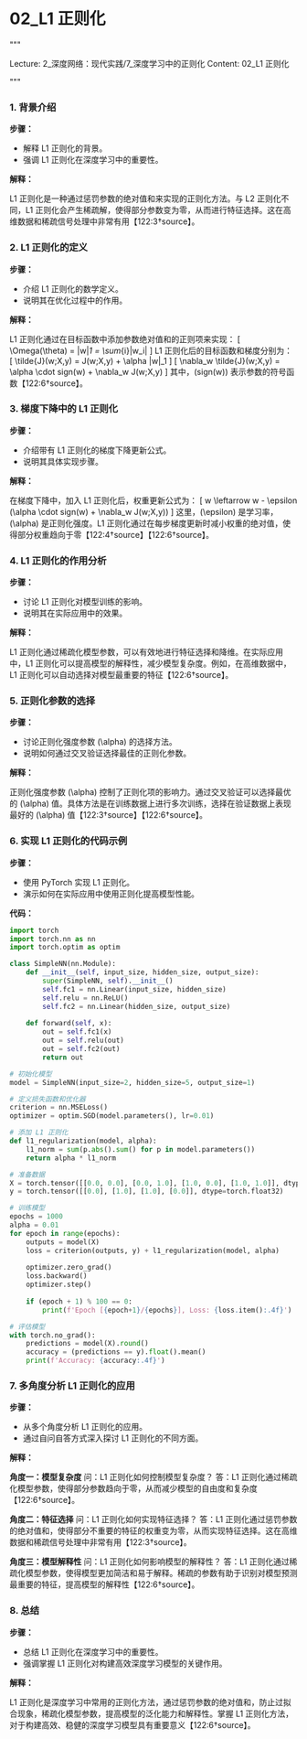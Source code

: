 # 02_L1 正则化


"""

Lecture: 2_深度网络：现代实践/7_深度学习中的正则化
Content: 02_L1 正则化

"""


### 1. 背景介绍
**步骤：**

- 解释 L1 正则化的背景。
- 强调 L1 正则化在深度学习中的重要性。

**解释：**

L1 正则化是一种通过惩罚参数的绝对值和来实现的正则化方法。与 L2 正则化不同，L1 正则化会产生稀疏解，使得部分参数变为零，从而进行特征选择。这在高维数据和稀疏信号处理中非常有用【122:3†source】。

### 2. L1 正则化的定义
**步骤：**

- 介绍 L1 正则化的数学定义。
- 说明其在优化过程中的作用。

**解释：**

L1 正则化通过在目标函数中添加参数绝对值和的正则项来实现：
\[ \Omega(\theta) = \|w\|_1 = \sum_{i}|w_i| \]
L1 正则化后的目标函数和梯度分别为：
\[ \tilde{J}(w;X,y) = J(w;X,y) + \alpha \|w\|_1 \]
\[ \nabla_w \tilde{J}(w;X,y) = \alpha \cdot sign(w) + \nabla_w J(w;X,y) \]
其中，\(sign(w)\) 表示参数的符号函数【122:6†source】。

### 3. 梯度下降中的 L1 正则化
**步骤：**

- 介绍带有 L1 正则化的梯度下降更新公式。
- 说明其具体实现步骤。

**解释：**

在梯度下降中，加入 L1 正则化后，权重更新公式为：
\[ w \leftarrow w - \epsilon (\alpha \cdot sign(w) + \nabla_w J(w;X,y)) \]
这里，\(\epsilon\) 是学习率，\(\alpha\) 是正则化强度。L1 正则化通过在每步梯度更新时减小权重的绝对值，使得部分权重趋向于零【122:4†source】【122:6†source】。

### 4. L1 正则化的作用分析
**步骤：**

- 讨论 L1 正则化对模型训练的影响。
- 说明其在实际应用中的效果。

**解释：**

L1 正则化通过稀疏化模型参数，可以有效地进行特征选择和降维。在实际应用中，L1 正则化可以提高模型的解释性，减少模型复杂度。例如，在高维数据中，L1 正则化可以自动选择对模型最重要的特征【122:6†source】。

### 5. 正则化参数的选择
**步骤：**

- 讨论正则化强度参数 \(\alpha\) 的选择方法。
- 说明如何通过交叉验证选择最佳的正则化参数。

**解释：**

正则化强度参数 \(\alpha\) 控制了正则化项的影响力。通过交叉验证可以选择最优的 \(\alpha\) 值。具体方法是在训练数据上进行多次训练，选择在验证数据上表现最好的 \(\alpha\) 值【122:3†source】【122:6†source】。

### 6. 实现 L1 正则化的代码示例
**步骤：**

- 使用 PyTorch 实现 L1 正则化。
- 演示如何在实际应用中使用正则化提高模型性能。

**代码：**

```python
import torch
import torch.nn as nn
import torch.optim as optim

class SimpleNN(nn.Module):
    def __init__(self, input_size, hidden_size, output_size):
        super(SimpleNN, self).__init__()
        self.fc1 = nn.Linear(input_size, hidden_size)
        self.relu = nn.ReLU()
        self.fc2 = nn.Linear(hidden_size, output_size)
    
    def forward(self, x):
        out = self.fc1(x)
        out = self.relu(out)
        out = self.fc2(out)
        return out

# 初始化模型
model = SimpleNN(input_size=2, hidden_size=5, output_size=1)

# 定义损失函数和优化器
criterion = nn.MSELoss()
optimizer = optim.SGD(model.parameters(), lr=0.01)

# 添加 L1 正则化
def l1_regularization(model, alpha):
    l1_norm = sum(p.abs().sum() for p in model.parameters())
    return alpha * l1_norm

# 准备数据
X = torch.tensor([[0.0, 0.0], [0.0, 1.0], [1.0, 0.0], [1.0, 1.0]], dtype=torch.float32)
y = torch.tensor([[0.0], [1.0], [1.0], [0.0]], dtype=torch.float32)

# 训练模型
epochs = 1000
alpha = 0.01
for epoch in range(epochs):
    outputs = model(X)
    loss = criterion(outputs, y) + l1_regularization(model, alpha)
    
    optimizer.zero_grad()
    loss.backward()
    optimizer.step()
    
    if (epoch + 1) % 100 == 0:
        print(f'Epoch [{epoch+1}/{epochs}], Loss: {loss.item():.4f}')

# 评估模型
with torch.no_grad():
    predictions = model(X).round()
    accuracy = (predictions == y).float().mean()
    print(f'Accuracy: {accuracy:.4f}')
```

### 7. 多角度分析 L1 正则化的应用
**步骤：**

- 从多个角度分析 L1 正则化的应用。
- 通过自问自答方式深入探讨 L1 正则化的不同方面。

**解释：**

**角度一：模型复杂度**
问：L1 正则化如何控制模型复杂度？
答：L1 正则化通过稀疏化模型参数，使得部分参数趋向于零，从而减少模型的自由度和复杂度【122:6†source】。

**角度二：特征选择**
问：L1 正则化如何实现特征选择？
答：L1 正则化通过惩罚参数的绝对值和，使得部分不重要的特征的权重变为零，从而实现特征选择。这在高维数据和稀疏信号处理中非常有用【122:3†source】。

**角度三：模型解释性**
问：L1 正则化如何影响模型的解释性？
答：L1 正则化通过稀疏化模型参数，使得模型更加简洁和易于解释。稀疏的参数有助于识别对模型预测最重要的特征，提高模型的解释性【122:6†source】。

### 8. 总结
**步骤：**

- 总结 L1 正则化在深度学习中的重要性。
- 强调掌握 L1 正则化对构建高效深度学习模型的关键作用。

**解释：**

L1 正则化是深度学习中常用的正则化方法，通过惩罚参数的绝对值和，防止过拟合现象，稀疏化模型参数，提高模型的泛化能力和解释性。掌握 L1 正则化方法，对于构建高效、稳健的深度学习模型具有重要意义【122:6†source】。